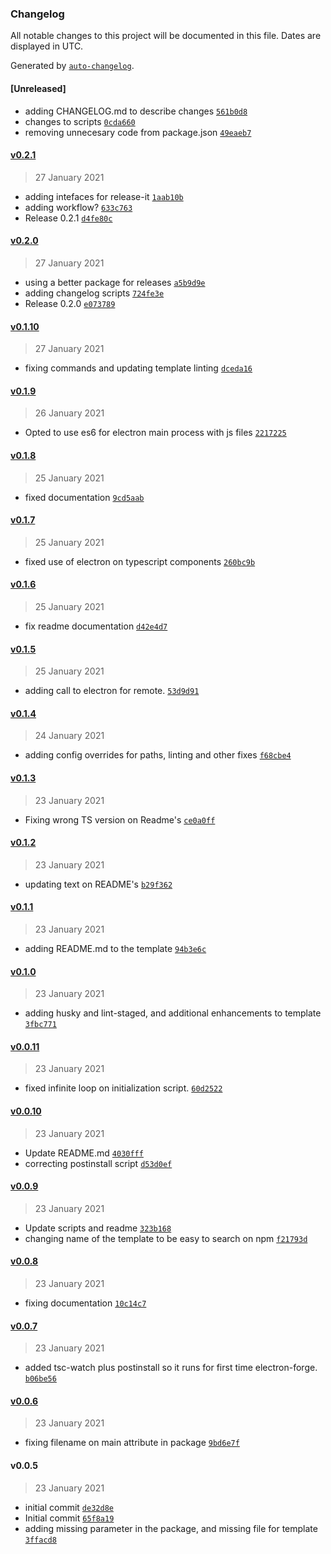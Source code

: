### Changelog

All notable changes to this project will be documented in this file. Dates are displayed in UTC.

Generated by [`auto-changelog`](https://github.com/CookPete/auto-changelog).

#### [Unreleased]

- adding CHANGELOG.md to describe changes [`561b0d8`](https://github.com/tbogard/cra-template-ts-electron-react-eslint-prettier-airbnb/commit/561b0d89fc15ccc8eb1ff4262fc4bbf85c48826f)
- changes to scripts [`0cda660`](https://github.com/tbogard/cra-template-ts-electron-react-eslint-prettier-airbnb/commit/0cda6606253391b762b1a4ca2e1d6c8d711a1cb6)
- removing unnecesary code from package.json [`49eaeb7`](https://github.com/tbogard/cra-template-ts-electron-react-eslint-prettier-airbnb/commit/49eaeb7b06e5089d2c3bf9c2002eec9b2052cfce)

#### [v0.2.1](https://github.com/tbogard/cra-template-ts-electron-react-eslint-prettier-airbnb/compare/v0.2.0...v0.2.1)

> 27 January 2021

- adding intefaces for release-it [`1aab10b`](https://github.com/tbogard/cra-template-ts-electron-react-eslint-prettier-airbnb/commit/1aab10bc23295acb15f9d3b7e0872b7baae1f979)
- adding workflow? [`633c763`](https://github.com/tbogard/cra-template-ts-electron-react-eslint-prettier-airbnb/commit/633c763d7ec2c2eb72c290d26095f0e455ae6ae4)
- Release 0.2.1 [`d4fe80c`](https://github.com/tbogard/cra-template-ts-electron-react-eslint-prettier-airbnb/commit/d4fe80cc4bb5af131c6a28cc1ebab487fbfab323)

#### [v0.2.0](https://github.com/tbogard/cra-template-ts-electron-react-eslint-prettier-airbnb/compare/v0.1.10...v0.2.0)

> 27 January 2021

- using a better package for releases [`a5b9d9e`](https://github.com/tbogard/cra-template-ts-electron-react-eslint-prettier-airbnb/commit/a5b9d9e71b78037b060cf0e2ba859275159b4f50)
- adding changelog scripts [`724fe3e`](https://github.com/tbogard/cra-template-ts-electron-react-eslint-prettier-airbnb/commit/724fe3e6b9a4717b4b2cce19c245cdac87d52127)
- Release 0.2.0 [`e073789`](https://github.com/tbogard/cra-template-ts-electron-react-eslint-prettier-airbnb/commit/e0737894f7391ec68063b2e50126a3d31c41dce8)

#### [v0.1.10](https://github.com/tbogard/cra-template-ts-electron-react-eslint-prettier-airbnb/compare/v0.1.9...v0.1.10)

> 27 January 2021

- fixing commands and updating template linting [`dceda16`](https://github.com/tbogard/cra-template-ts-electron-react-eslint-prettier-airbnb/commit/dceda160b4b2c9a660e1a701aa913b85151ca419)

#### [v0.1.9](https://github.com/tbogard/cra-template-ts-electron-react-eslint-prettier-airbnb/compare/v0.1.8...v0.1.9)

> 26 January 2021

- Opted to use es6 for electron main process with js files [`2217225`](https://github.com/tbogard/cra-template-ts-electron-react-eslint-prettier-airbnb/commit/2217225d9a800a5e77ff853c9a89a6c0d8c7c20e)

#### [v0.1.8](https://github.com/tbogard/cra-template-ts-electron-react-eslint-prettier-airbnb/compare/v0.1.7...v0.1.8)

> 25 January 2021

- fixed documentation [`9cd5aab`](https://github.com/tbogard/cra-template-ts-electron-react-eslint-prettier-airbnb/commit/9cd5aabea2b9726536ac1fc4ca276b246027ab0b)

#### [v0.1.7](https://github.com/tbogard/cra-template-ts-electron-react-eslint-prettier-airbnb/compare/v0.1.6...v0.1.7)

> 25 January 2021

- fixed use of electron on typescript components [`260bc9b`](https://github.com/tbogard/cra-template-ts-electron-react-eslint-prettier-airbnb/commit/260bc9bf2fee593d3b4ba52f00888787b3b9d4cd)

#### [v0.1.6](https://github.com/tbogard/cra-template-ts-electron-react-eslint-prettier-airbnb/compare/v0.1.5...v0.1.6)

> 25 January 2021

- fix readme documentation [`d42e4d7`](https://github.com/tbogard/cra-template-ts-electron-react-eslint-prettier-airbnb/commit/d42e4d743905b3db525170e81e0e62b9e88469a7)

#### [v0.1.5](https://github.com/tbogard/cra-template-ts-electron-react-eslint-prettier-airbnb/compare/v0.1.4...v0.1.5)

> 25 January 2021

- adding call to electron for remote. [`53d9d91`](https://github.com/tbogard/cra-template-ts-electron-react-eslint-prettier-airbnb/commit/53d9d911e66a4872c4fe10c628fce21a1585488a)

#### [v0.1.4](https://github.com/tbogard/cra-template-ts-electron-react-eslint-prettier-airbnb/compare/v0.1.3...v0.1.4)

> 24 January 2021

- adding config overrides for paths, linting and other fixes [`f68cbe4`](https://github.com/tbogard/cra-template-ts-electron-react-eslint-prettier-airbnb/commit/f68cbe493c11934f87afa554fbc3e2716b1fbc59)

#### [v0.1.3](https://github.com/tbogard/cra-template-ts-electron-react-eslint-prettier-airbnb/compare/v0.1.2...v0.1.3)

> 23 January 2021

- Fixing wrong TS version on Readme's [`ce0a0ff`](https://github.com/tbogard/cra-template-ts-electron-react-eslint-prettier-airbnb/commit/ce0a0ffad5e64e5b5f8e4cd02061086ceca8a246)

#### [v0.1.2](https://github.com/tbogard/cra-template-ts-electron-react-eslint-prettier-airbnb/compare/v0.1.1...v0.1.2)

> 23 January 2021

- updating text on README's [`b29f362`](https://github.com/tbogard/cra-template-ts-electron-react-eslint-prettier-airbnb/commit/b29f3624b7fe09cc3fb0eaabda09339526947dd6)

#### [v0.1.1](https://github.com/tbogard/cra-template-ts-electron-react-eslint-prettier-airbnb/compare/v0.1.0...v0.1.1)

> 23 January 2021

- adding README.md to the template [`94b3e6c`](https://github.com/tbogard/cra-template-ts-electron-react-eslint-prettier-airbnb/commit/94b3e6ca9bac827062629c5a9cdd565a46cb9303)

#### [v0.1.0](https://github.com/tbogard/cra-template-ts-electron-react-eslint-prettier-airbnb/compare/v0.0.11...v0.1.0)

> 23 January 2021

- adding husky and lint-staged, and additional enhancements to template [`3fbc771`](https://github.com/tbogard/cra-template-ts-electron-react-eslint-prettier-airbnb/commit/3fbc77108c333a48cb78f227faef5b8a755675bd)

#### [v0.0.11](https://github.com/tbogard/cra-template-ts-electron-react-eslint-prettier-airbnb/compare/v0.0.10...v0.0.11)

> 23 January 2021

- fixed infinite loop on initialization script. [`60d2522`](https://github.com/tbogard/cra-template-ts-electron-react-eslint-prettier-airbnb/commit/60d252224710216387a95723419522381bfd5dc7)

#### [v0.0.10](https://github.com/tbogard/cra-template-ts-electron-react-eslint-prettier-airbnb/compare/v0.0.9...v0.0.10)

> 23 January 2021

- Update README.md [`4030fff`](https://github.com/tbogard/cra-template-ts-electron-react-eslint-prettier-airbnb/commit/4030fff64b9fede81c3b52a01762edce62f78b2a)
- correcting postinstall script [`d53d0ef`](https://github.com/tbogard/cra-template-ts-electron-react-eslint-prettier-airbnb/commit/d53d0efc41f580be91b03890929a1bd502ee3282)

#### [v0.0.9](https://github.com/tbogard/cra-template-ts-electron-react-eslint-prettier-airbnb/compare/v0.0.8...v0.0.9)

> 23 January 2021

- Update scripts and readme [`323b168`](https://github.com/tbogard/cra-template-ts-electron-react-eslint-prettier-airbnb/commit/323b16876ccaab9509649982a31e1d829e1ee929)
- changing name of the template to be easy to search on npm [`f21793d`](https://github.com/tbogard/cra-template-ts-electron-react-eslint-prettier-airbnb/commit/f21793d48f7b347e04eb5b6961ba90f32a8e31b6)

#### [v0.0.8](https://github.com/tbogard/cra-template-ts-electron-react-eslint-prettier-airbnb/compare/v0.0.7...v0.0.8)

> 23 January 2021

- fixing documentation [`10c14c7`](https://github.com/tbogard/cra-template-ts-electron-react-eslint-prettier-airbnb/commit/10c14c7659972d7447bf15f47032303ce5666dc9)

#### [v0.0.7](https://github.com/tbogard/cra-template-ts-electron-react-eslint-prettier-airbnb/compare/v0.0.6...v0.0.7)

> 23 January 2021

- added tsc-watch plus postinstall so it runs for first time electron-forge. [`b06be56`](https://github.com/tbogard/cra-template-ts-electron-react-eslint-prettier-airbnb/commit/b06be563abea18ad2c311601775ad6b4d1c1db08)

#### [v0.0.6](https://github.com/tbogard/cra-template-ts-electron-react-eslint-prettier-airbnb/compare/v0.0.5...v0.0.6)

> 23 January 2021

- fixing filename on main attribute in package [`9bd6e7f`](https://github.com/tbogard/cra-template-ts-electron-react-eslint-prettier-airbnb/commit/9bd6e7f0d56820af21e6c328bf735590e882b332)

#### v0.0.5

> 23 January 2021

- initial commit [`de32d8e`](https://github.com/tbogard/cra-template-ts-electron-react-eslint-prettier-airbnb/commit/de32d8e3cf8c61ea4e9759b0d52fbd268a86405e)
- Initial commit [`65f8a19`](https://github.com/tbogard/cra-template-ts-electron-react-eslint-prettier-airbnb/commit/65f8a1906045242ac41ca53d83ab6c88a89f9787)
- adding missing parameter in the package, and missing file for template [`3ffacd8`](https://github.com/tbogard/cra-template-ts-electron-react-eslint-prettier-airbnb/commit/3ffacd82f959430b5fe4f0c234b213fe4064c2dd)
